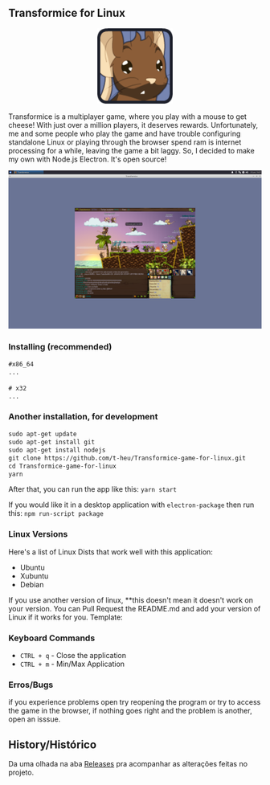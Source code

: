 ## Transformice for Linux

<p align="center">
  <img alt="logo" src="./icons/icone128.png" width="150" />
</p>

Transformice is a multiplayer game, where you play with a mouse to get cheese! With just over a million players, it deserves rewards. Unfortunately, me and some people who play the game and have trouble configuring standalone Linux or playing through the browser spend ram is internet processing for a while, leaving the game a bit laggy. So, I decided to make my own with Node.js Electron. It's open source!

<p align="center">
  <img alt="capture" src="./_docs/Captura de tela_2020-06-23_16-37-36.png" width="650" />
</p>

### Installing (recommended)

```check on your system which architecture. 
#x86_64
...

# x32
...
```
### Another installation, for development
```
sudo apt-get update
sudo apt-get install git
sudo apt-get install nodejs
git clone https://github.com/t-heu/Transformice-game-for-linux.git
cd Transformice-game-for-linux
yarn
```

After that, you can run the app like this:
```yarn start```

If you would like it in a desktop application with `electron-package` then run this:
```npm run-script package```

### Linux Versions

Here's a list of Linux Dists that work well with this application:
- Ubuntu
- Xubuntu
- Debian

If you use another version of linux, **this doesn't mean it doesn't work on your version. You can Pull Request the README.md and add your version of Linux if it works for you. Template:

### Keyboard Commands

*  `CTRL + q` - Close the application 
*  `CTRL + m` - Min/Max Application

### Erros/Bugs

if you experience problems open try reopening the program or try to access the game in the browser, if nothing goes right and the problem is another, open an isssue.

## History/Histórico

Da uma olhada na aba [Releases](https://github.com/t-heu/Transformice-game-for-linux/releases) pra acompanhar as alterações feitas no projeto.
